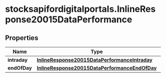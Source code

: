 # stocksapifordigitalportals.InlineResponse20015DataPerformance

## Properties

Name | Type | Description | Notes
------------ | ------------- | ------------- | -------------
**intraday** | [**InlineResponse20015DataPerformanceIntraday**](InlineResponse20015DataPerformanceIntraday.md) |  | [optional] 
**endOfDay** | [**InlineResponse20015DataPerformanceEndOfDay**](InlineResponse20015DataPerformanceEndOfDay.md) |  | [optional] 


